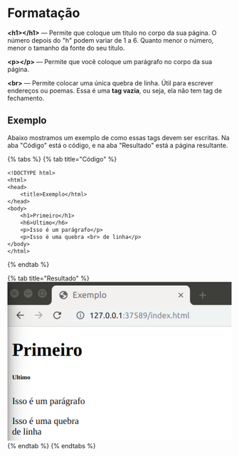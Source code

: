# Formatação

**&lt;h1&gt;&lt;/h1&gt;** — Permite que coloque um titulo no corpo da sua página. O número depois do "h" podem variar de 1 a 6. Quanto menor o número, menor o tamanho da fonte do seu título.

**&lt;p&gt;&lt;/p&gt;** — Permite que você coloque um parágrafo no corpo da sua página.

**&lt;br&gt;** — Permite colocar uma única quebra de linha. Útil para escrever endereços ou poemas. Essa é uma **tag vazia**, ou seja, ela não tem tag de fechamento.

## Exemplo

Abaixo mostramos um exemplo de como essas tags devem ser escritas. Na aba "Código" está o código, e na aba "Resultado" está a página resultante.

{% tabs %}
{% tab title="Código" %}
```markup
<!DOCTYPE html>
<html>
<head>
    <title>Exemplo</html>
</head>
<body>
    <h1>Primeiro</h1>
    <h6>Ultimo</h6>
    <p>Isso é um parágrafo</p>
    <p>Isso é uma quebra <br> de linha</p>
</body>
</html>
```
{% endtab %}

{% tab title="Resultado" %}
![](../../../.gitbook/assets/formatacao.png)
{% endtab %}
{% endtabs %}

